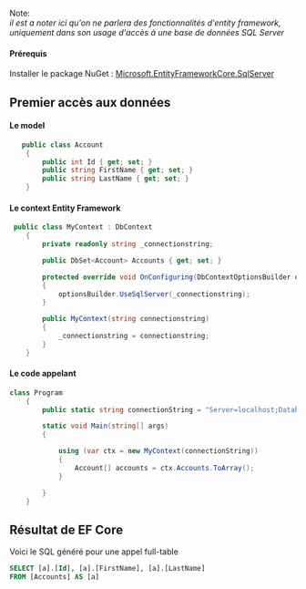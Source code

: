 ﻿---
tags: entity-framework
---

Note:  
*il est a noter ici qu'on ne parlera des fonctionnalités d'entity framework, uniquement dans son usage d'accès à une base de données SQL Server*

#### Prérequis
Installer le package NuGet :  [Microsoft.EntityFrameworkCore.SqlServer](https://www.nuget.org/packages/Microsoft.EntityFrameworkCore.SqlServer/)

## Premier accès aux données

#### Le model
``` csharp
   public class Account
    {
        public int Id { get; set; }
        public string FirstName { get; set; }
        public string LastName { get; set; }
    }
````

#### Le context Entity Framework
``` csharp
 public class MyContext : DbContext
    {
        private readonly string _connectionstring;

        public DbSet<Account> Accounts { get; set; }

        protected override void OnConfiguring(DbContextOptionsBuilder optionsBuilder)
        {
            optionsBuilder.UseSqlServer(_connectionstring);
        }

        public MyContext(string connectionstring)
        {
            _connectionstring = connectionstring;
        }
    }
````

#### Le code appelant
``` csharp
class Program
    {
        public static string connectionString = "Server=localhost;Database=local;Integrated Security=true";

        static void Main(string[] args)
        {

            using (var ctx = new MyContext(connectionString))
            {
                Account[] accounts = ctx.Accounts.ToArray();
            }

        }
    }
````

## Résultat de EF Core

Voici le SQL généré pour une appel full-table
``` sql
SELECT [a].[Id], [a].[FirstName], [a].[LastName]
FROM [Accounts] AS [a]
````